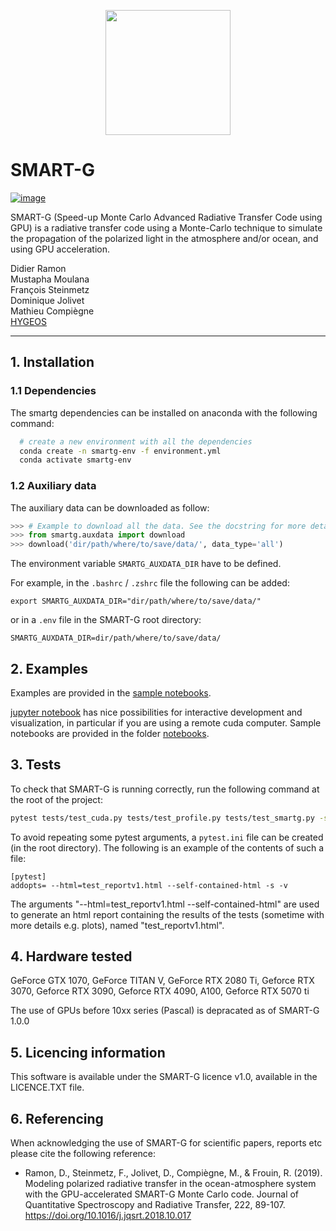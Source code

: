 <p align="center">
<img src="https://hygeos.com/wp-content/uploads/2023/02/SMART-G-300x300.png" width="200">
</p>

SMART-G
=======

[![image](https://img.shields.io/badge/DOI-10.1038%2Fs41586--020--2649--2-blue)](
https://doi.org/10.1016/j.jqsrt.2018.10.017)

SMART-G (Speed-up Monte Carlo Advanced Radiative Transfer Code using GPU) is a radiative transfer code using a Monte-Carlo technique to simulate the propagation of the polarized light in the atmosphere and/or ocean, and using GPU acceleration.

Didier Ramon  
Mustapha Moulana  
François Steinmetz  
Dominique Jolivet  
Mathieu Compiègne  
[HYGEOS](https://hygeos.com/en/)

----------------------------------------------------------------------  


## 1. Installation

### 1.1 Dependencies

The smartg dependencies can be installed on anaconda with the following command:

```bash
  # create a new environment with all the dependencies
  conda create -n smartg-env -f environment.yml
  conda activate smartg-env
```

### 1.2 Auxiliary data

The auxiliary data can be downloaded as follow:

```python
>>> # Example to download all the data. See the docstring for more details.
>>> from smartg.auxdata import download
>>> download('dir/path/where/to/save/data/', data_type='all')
```

The environment variable `SMARTG_AUXDATA_DIR` have to be defined.

For example, in the `.bashrc` / `.zshrc` file the following can be added:

```
export SMARTG_AUXDATA_DIR="dir/path/where/to/save/data/"
```

or in a `.env` file in the SMART-G root directory:

```
SMARTG_AUXDATA_DIR=dir/path/where/to/save/data/
```

## 2. Examples

Examples are provided in the [sample notebooks](notebooks).

[jupyter notebook](http://jupyter.org) has nice possibilities for interactive development and visualization, in particular if you are using a remote cuda computer. Sample notebooks are provided in the folder [notebooks](notebooks).

## 3. Tests

To check that SMART-G is running correctly, run the following command at the root of the project:

```bash
pytest tests/test_cuda.py tests/test_profile.py tests/test_smartg.py -s -v
```

To avoid repeating some pytest arguments, a `pytest.ini` file can be created (in the root directory). The following is an example of the contents of such a file:
```
[pytest]
addopts= --html=test_reportv1.html --self-contained-html -s -v
```
The arguments "--html=test_reportv1.html --self-contained-html" are used to generate an html report containing the results of the tests (sometime with more details e.g. plots), named "test_reportv1.html".

## 4. Hardware tested

GeForce GTX 1070, GeForce TITAN V, GeForce RTX 2080 Ti, Geforce RTX 3070, Geforce RTX 3090, Geforce RTX 4090, A100, Geforce RTX 5070 ti

The use of GPUs before 10xx series (Pascal) is depracated as of SMART-G 1.0.0

## 5. Licencing information

This software is available under the SMART-G licence v1.0, available in the LICENCE.TXT file.

## 6. Referencing

When acknowledging the use of SMART-G for scientific papers, reports etc please cite the following reference:

* Ramon, D., Steinmetz, F., Jolivet, D., Compiègne, M., & Frouin, R. (2019). Modeling polarized radiative
  transfer in the ocean-atmosphere system with the GPU-accelerated SMART-G Monte Carlo code.
  Journal of Quantitative Spectroscopy and Radiative Transfer, 222, 89-107. https://doi.org/10.1016/j.jqsrt.2018.10.017
